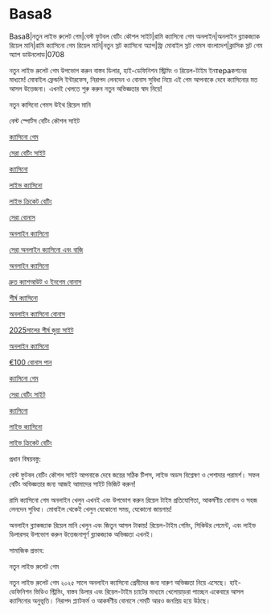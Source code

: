 # Basa8
Basa8|নতুন লাইভ রুলেট গেম|বেস্ট ফুটবল বেটিং কৌশল সাইট|রামি ক্যাসিনো গেম অনলাইন|অনলাইন ব্ল্যাকজ্যাক রিয়েল মানি|রামি ক্যাসিনো গেম রিয়েল মানি|নতুন স্লট ক্যাসিনো অ্যাপ|ফ্রি মোবাইল স্লট গেমস বাংলাদেশ|ক্লাসিক স্লট গেম অ্যাপ ডাউনলোড|0708

নতুন লাইভ রুলেট গেম উপভোগ করুন বাস্তব ডিলার, হাই-ডেফিনিশন স্ট্রিমিং ও রিয়েল-টাইম ইনтераকশনের মাধ্যমে! মোবাইল ফ্রেন্ডলি ইন্টারফেস, নিরাপদ লেনদেন ও বোনাস সুবিধা নিয়ে এই গেম আপনাকে দেবে ক্যাসিনোর মত আসল উত্তেজনা। এখনই খেলতে শুরু করুন নতুন অভিজ্ঞতার স্বাদ নিয়ে!

নতুন কাসিনো গেমস উইথ রিয়েল মানি

বেস্ট স্পোর্টস বেটিং কৌশল সাইট

<a href="https://basa8pc.com/">ক্যাসিনো গেম</a>

<a href="https://basa8pc.net/">সেরা বেটিং সাইট</a>

<a href="https://basa8live.com/">ক্যাসিনো</a>

<a href="https://basa8live.net/">লাইভ ক্যাসিনো</a>

<a href="https://basa8uk.com/">লাইভ ক্রিকেট বেটিং</a>

<a href="https://basa8uk.net/">সেরা বোনাস</a>

<a href="https://basa8hub.com/">অনলাইন ক্যাসিনো</a>

<a href="https://basa8hub.net/">সেরা অনলাইন ক্যাসিনো এবং বাজি</a>

<a href="https://basa8sx.com/">অনলাইন ক্যাসিনো</a>

<a href="https://basa8sx.net/">দ্রুত ক্যাশআউট ও ইনগেম বোনাস</a>

<a href="https://basa8wap.net/">শীর্ষ ক্যাসিনো</a>

<a href="https://basa8wap.com/">অনলাইন ক্যাসিনো বোনাস</a>

<a href="https://basa8now.com/">2025সালের শীর্ষ জুয়া সাইট</a>

<a href="https://basa8now.net/">অনলাইন ক্যাসিনো </a>

<a href="https://basa8pro.com/">€100 বোনাস পান</a>

<a href="https://basa8pc.com/">ক্যাসিনো গেম</a>

<a href="https://basa8pc.net/">সেরা বেটিং সাইট</a>

<a href="https://basa8live.com/">ক্যাসিনো</a>

<a href="https://basa8live.net/">লাইভ ক্যাসিনো</a>

<a href="https://basa8uk.com/">লাইভ ক্রিকেট বেটিং</a>

প্রধান বিষয়বস্তু:

বেস্ট ফুটবল বেটিং কৌশল সাইট আপনাকে দেবে জয়ের সঠিক টিপস, লাইভ অডস বিশ্লেষণ ও পেশাদার পরামর্শ। সফল বেটিং অভিজ্ঞতার জন্য আজই আমাদের সাইট ভিজিট করুন!

রামি ক্যাসিনো গেম অনলাইন খেলুন এখনই এবং উপভোগ করুন রিয়েল টাইম প্রতিযোগিতা, আকর্ষণীয় বোনাস ও সহজ লেনদেন সুবিধা। মোবাইল থেকেই খেলুন যেকোনো সময়, যেকোনো জায়গায়!

অনলাইন ব্ল্যাকজ্যাক রিয়েল মানি খেলুন এবং জিতুন আসল টাকায়! রিয়েল-টাইম গেমিং, সিকিউর পেমেন্ট, এবং লাইভ ডিলারসহ উপভোগ করুন উত্তেজনাপূর্ণ ব্ল্যাকজ্যাক অভিজ্ঞতা এখনই।

সামাজিক প্রভাব:

নতুন লাইভ রুলেট গেম

নতুন লাইভ রুলেট গেম ২০২৫ সালে অনলাইন ক্যাসিনো প্রেমীদের জন্য দারুণ অভিজ্ঞতা নিয়ে এসেছে। হাই-ডেফিনিশন ভিডিও স্ট্রিমিং, বাস্তব ডিলার এবং রিয়েল-টাইম চ্যাটের মাধ্যমে খেলোয়াড়রা পাচ্ছেন একেবারে আসল ক্যাসিনোর অনুভূতি। নিরাপদ প্ল্যাটফর্ম ও আকর্ষণীয় বোনাসে গেমটি আরও জনপ্রিয় হয়ে উঠছে।
